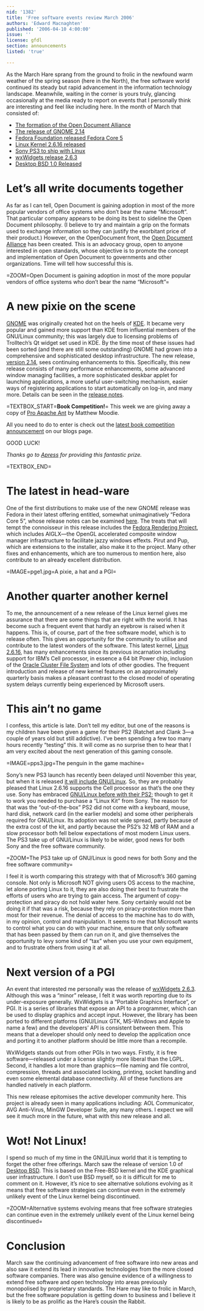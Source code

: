 ```yaml
---
nid: '1382'
title: 'Free software events review March 2006'
authors: 'Edward Macnaghten'
published: '2006-04-10 4:00:00'
issue: ''
license: gfdl
section: announcements
listed: 'true'

---
```

As the March Hare sprang from the ground to frolic in the newfound warm weather of the spring season (here in the North), the free software world continued its steady but rapid advancement in the information technology landscape. Meanwhile, waiting in the corner is yours truly, glancing occasionally at the media ready to report on events that I personally think are interesting and feel like including here. In the month of March that consisted of:


* [The formation of the Open Document Alliance](http://www.odfalliance.org/)
* [The release of GNOME 2.14](http://gnomedesktop.org/node/2621)
* [Fedora Foundation released Fedora Core 5](http://www.fedoraproject.org/wiki)
* [Linux Kernel 2.6.16 released](http://lkml.org/lkml/2006/3/20/9)
* [Sony PS3 to ship with Linux](http://www.linuxdevices.com/news/NS2370343858.html)
* [wxWidgets release 2.6.3](http://www.wxwindows.org/)
* [Desktop BSD 1.0 Released](http://www.desktopbsd.net/index.php?id=43&tx_ttnews%5Btt_news%5D=15&tx_ttnews%5BbackPid%5D=55&cHash=cddb1e432f)


# Let’s all write documents together

As far as I can tell, Open Document is gaining adoption in most of the more popular vendors of office systems who don’t bear the name “Microsoft”. That particular company appears to be doing its best to sideline the Open Document philosophy. (I believe to try and maintain a grip on the formats used to exchange information so they can justify the exorbitant price of their product.) However, on the OpenDocument front, the [Open Document Alliance](http://www.odfalliance.org/) has been created. This is an advocacy group, open to anyone interested in open standards, whose objective is to promote the concept and implementation of Open Document to governments and other organizations. Time will tell how successful this is.


=ZOOM=Open Document is gaining adoption in most of the more popular vendors of office systems who don’t bear the name “Microsoft”=


# A new pixie on the scene

[GNOME](http://www.gnome.org) was originally created hot on the heels of [KDE](http://www.kde.org). It became very popular and gained more support than KDE from influential members of the GNU/Linux community; this was largely due to licensing problems of Trolltech’s Qt widget set used in KDE. By the time most of these issues had been sorted (and there are still some outstanding) GNOME had grown into a comprehensive and sophisticated desktop infrastructure. The new release, [version 2.14](http://gnomedesktop.org/node/2621), sees continuing enhancements to this. Specifically, this new release consists of many performance enhancements, some advanced window managing facilities, a more sophisticated deskbar applet for launching applications, a more useful user-switching mechanism, easier ways of registering applications to start automatically on log-in, and many more. Details can be seen in the [release notes](http://www.gnome.org/start/2.14/notes/en/).

=TEXTBOX_START=**Book Competition!**=
This week we are giving away a copy of [Pro Apache Ant](http://www.freesoftwaremagazine.com/articles/book_review_pro_apache) by Matthew Moodie.

All you need to do to enter is check out the [latest book competition announcement](http://www.freesoftwaremagazine.com/blog/1/) on our blogs page.

GOOD LUCK!

_Thanks go to _[Apress](http://www.apress.com/)_ for providing this fantastic prize._


=TEXTBOX_END=

# The latest in head-ware

One of the first distributions to make use of the new GNOME release was Fedora in their latest offering entitled, somewhat unimaginatively “Fedora Core 5”, whose release notes can be examined [here](http://fedora.redhat.com/docs/release-notes/fc5/). The treats that will tempt the connoisseur in this release includes the [Fedora Rendering Project](http://fedoraproject.org/wiki/RenderingProject), which includes AIGLX—the OpenGL accelerated composite window manager infrastructure to facilitate jazzy windows effexts. Pirut and Pup, which are extensions to the installer, also make it to the project. Many other fixes and enhancements, which are too numerous to mention here, also contribute to an already excellent distribution.


=IMAGE=pge1.jpg=A pixie, a hat and a PGI=


# Another quarter another kernel

To me, the announcement of a new release of the Linux kernel gives me assurance that there are some things that are right with the world. It has become such a frequent event that hardly an eyebrow is raised when it happens. This is, of course, part of the free software model, which is to release often. This gives an opportunity for the community to utilise and contribute to the latest wonders of the software. This latest kernel, [Linux 2.6.16](http://lkml.org/lkml/2006/3/20/9), has many enhancements since its previous incarnation including support for IBM’s Cell processor, in essence a 64 bit Power chip, inclusion of the [Oracle Cluster File System](http://oss.oracle.com/projects/ocfs2/) and lots of other goodies. The frequent introduction and release of new kernel features on an approximately quarterly basis makes a pleasant contrast to the closed model of operating system delays currently being experienced by Microsoft users.


# This ain’t no game

I confess, this article is late. Don’t tell my editor, but one of the reasons is my children have been given a game for their PS2 (Ratchet and Clank 3—a couple of years old but still addictive). I’ve been spending a few too many hours recently “testing” this. It will come as no surprise then to hear that I am very excited about the next generation of this gaming console.


=IMAGE=pps3.jpg=The penguin in the game machine=

Sony’s new PS3 launch has recently been delayed until November this year, but when it is released [it will include GNU/Linux](http://www.linuxdevices.com/news/NS2370343858.html). So, they are probably pleased that Linux 2.6.16 supports the Cell processor as that’s the one they use. Sony has embraced [GNU/Linux before with their PS2](http://playstation2-linux.com/); though to get it to work you needed to purchase a “Linux Kit” from Sony. The reason for that was the “out-of-the-box” PS2 did not come with a keyboard, mouse, hard disk, network card (in the earlier models) and some other peripherals required for GNU/Linux. Its adoption was not wide spread, partly because of the extra cost of the kit, and partly because the PS2’s 32 MB of RAM and a slow processor both fell below expectations of most modern Linux users. The PS3 take up of GNU/Linux is likely to be wider, good news for both Sony and the free software community.


=ZOOM=The PS3 take up of GNU/Linux is good news for both Sony and the free software community=

I feel it is worth comparing this strategy with that of Microsoft’s 360 gaming console. Not only is Microsoft NOT giving users OS access to the machine, let alone porting Linux to it, they are also doing their best to frustrate the efforts of users who are trying to gain access. The argument of copy-protection and piracy do not hold water here. Sony certainly would not be doing it if that was a risk, because they rely on piracy-protection more than most for their revenue. The denial of access to the machine has to do with, in my opinion, control and manipulation. It seems to me that Microsoft wants to control what you can do with your machine, ensure that only software that has been passed by them can run on it, and give themselves the opportunity to levy some kind of “tax” when you use your own equipment, and to frustrate others from using it at all.


# Next version of a PGI

An event that interested me personally was the release of [wxWidgets 2.6.3](http://www.wxeidgets.org). Although this was a “minor” release, I felt it was worth reporting due to its under-exposure generally. WxWidgets is a “Portable Graphics Interface”, or PGI. It is a series of libraries that expose an API to a programmer, which can be used to display graphics and accept input. However, the library has been ported to different platforms (GNU/Linux GTK, MS-Windows and Apple to name a few) and the developers’ API is consistent between them. This means that a developer should only need to develop the application once and porting it to another platform should be little more than a recompile.

WxWidgets stands out from other PGIs in two ways. Firstly, it is free software—released under a license slightly more liberal than the LGPL. Second, it handles a lot more than graphics—file naming and file control, compression, threads and associated locking, printing, socket handling and even some elemental database connectivity. All of these functions are handled natively in each platform.

This new release epitomises the active developer community here. This project is already seen in many applications including: AOL Communicator, AVG Anti-Virus, MinGW Developer Suite, any many others. I expect we will see it much more in the future, what with this new release and all.


# Wot! Not Linux!

I spend so much of my time in the GNU/Linux world that it is tempting to forget the other free offerings. March saw the release of version 1.0 of [Desktop BSD](http://www.desktopbsd.net/index.php?id=43&tx_ttnews%5Btt_news%5D=15&tx_ttnews%5BbackPid%5D=55&cHash=cddb1e432f). This is based on the Free-BSD kernel and the KDE graphical user infrastructure. I don’t use BSD myself, so it is difficult for me to comment on it. However, it’s nice to see alternative solutions evolving as it means that free software strategies can continue even in the extremely unlikely event of the Linux kernel being discontinued.


=ZOOM=Alternative systems evolving means that free software strategies can continue even in the extremely unlikely event of the Linux kernel being discontinued=


# Conclusion

March saw the continuing advancement of free software into new areas and also saw it extend its lead in innovative technologies from the more closed software companies. There was also genuine evidence of a willingness to extend free software and open technology into areas previously monopolised by proprietary standards. The Hare may like to frolic in March, but the free software population is getting down to business and I believe it is likely to be as prolific as the Hare’s cousin the Rabbit.

